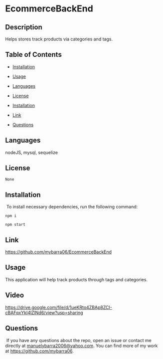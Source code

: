 # EcommerceBackEnd

## Description 
Helps stores track products via categories and tags.

## Table of Contents
* [Installation](#installation)
​
* [Usage](#usage)

* [Languages](#languages)
​
* [License](#license)

* [Installation](#installation)

* [Link](#link)
​
* [Questions](#questions)

## Languages
nodeJS, mysql, sequelize

## License

```
None
```

## Installation
​
To install necessary dependencies, run the following command:
​
```
npm i
```
```
npm start
```

## Link 

https://github.com/mybarra06/EcommerceBackEnd

## Usage 
This application will help track products through tags and categories.

## Video
https://drive.google.com/file/d/1ueKRto4ZBAp8ZCI-cBAFqxYkI4lZlNd6/view?usp=sharing 

## Questions
​
If you have any questions about the repo, open an issue or contact me directly at manuelybarra2006@yahoo.com. You can find more of my work at https://github.com/mybarra06.